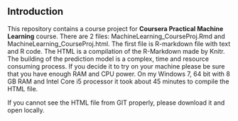 ## Introduction
This repository contains a course project for <b>Coursera Practical Machine Learning</b> course.
There are 2 files: MachineLearning_CourseProj.Rmd and MachineLearning_CourseProj.html.
The first file is R-markdown file with text and R code. The HTML is a compilation of the R-Markdown made by Knitr.
The building of the prediction model is a complex, time and resource consuming process.
If you decide it to try on your machine please be sure that you have enough RAM and CPU power.
On my Windows 7, 64 bit with 8 GB RAM and Intel Core i5 processor it took about 45 minutes to compile the HTML file.

If you cannot see the HTML file from GIT properly, please download it and open locally.
